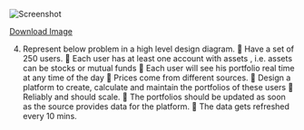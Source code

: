 ![Screenshot](sandbox:/mnt/data/Screenshot%202025-06-23%20at%2023.42.28.png)

[Download Image](sandbox:/mnt/data/Screenshot%202025-06-23%20at%2023.42.28.png)




4. Represent below problem in a high level design diagram.
 Have a set of 250 users.
 Each user has at least one account with assets , i.e. assets can be stocks or mutual
funds
 Each user will see his portfolio real time at any time of the day
 Prices come from different sources.
 Design a platform to create, calculate and maintain the portfolios of these users
 Reliably and should scale.
 The portfolios should be updated as soon as the source provides data for the
platform.
 The data gets refreshed every 10 mins.
